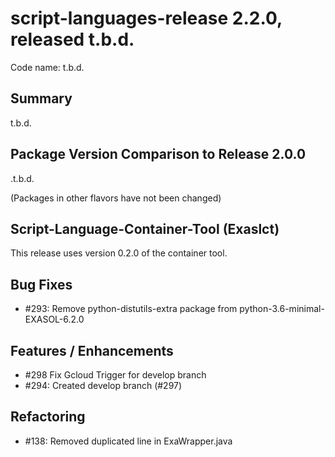 # script-languages-release 2.2.0, released t.b.d.

Code name: t.b.d.

## Summary

t.b.d.

## Package Version Comparison to Release 2.0.0

.t.b.d.

  (Packages in other flavors have not been changed)
  
## Script-Language-Container-Tool (Exaslct)

This release uses version 0.2.0 of the container tool.

## Bug Fixes
 - #293: Remove python-distutils-extra package from python-3.6-minimal-EXASOL-6.2.0 

## Features / Enhancements
 - #298 Fix Gcloud Trigger for develop branch
 - #294: Created develop branch (#297)


## Refactoring
 - #138: Removed duplicated line in ExaWrapper.java
